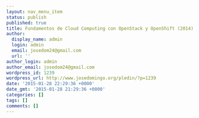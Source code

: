 ```yaml
---
layout: nav_menu_item
status: publish
published: true
title: Fundamentos de Cloud Computing con OpenStack y OpenShift (2014)
author:
  display_name: admin
  login: admin
  email: josedom24@gmail.com
  url: ''
author_login: admin
author_email: josedom24@gmail.com
wordpress_id: 1239
wordpress_url: http://www.josedomingo.org/pledin/?p=1239
date: '2015-01-28 22:29:36 +0000'
date_gmt: '2015-01-28 21:29:36 +0000'
categories: []
tags: []
comments: []
---
```


